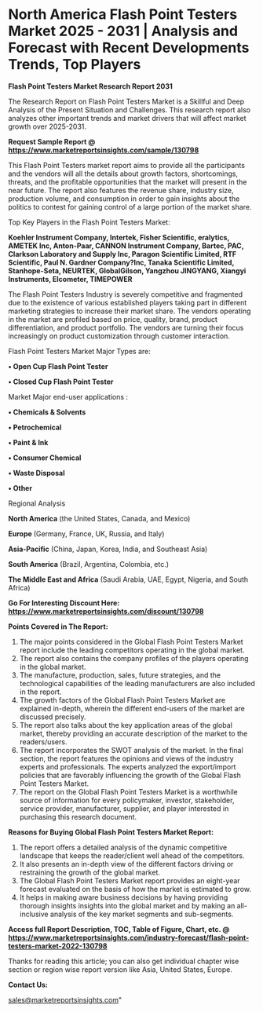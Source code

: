 # North America Flash Point Testers Market 2025 - 2031 | Analysis and Forecast with Recent Developments Trends, Top Players

<strong>Flash Point Testers Market Research Report 2031</strong>

The Research Report on Flash Point Testers Market is a Skillful and Deep Analysis of the Present Situation and Challenges. This research report also analyzes other important trends and market drivers that will affect market growth over 2025-2031.

<strong>Request Sample Report @ <a href=https://www.marketreportsinsights.com/sample/130798>https://www.marketreportsinsights.com/sample/130798</a></strong>

This Flash Point Testers market report aims to provide all the participants and the vendors will all the details about growth factors, shortcomings, threats, and the profitable opportunities that the market will present in the near future. The report also features the revenue share, industry size, production volume, and consumption in order to gain insights about the politics to contest for gaining control of a large portion of the market share.

Top Key Players in the Flash Point Testers Market:

<strong>Koehler Instrument Company, Intertek, Fisher Scientific, eralytics, AMETEK Inc, Anton-Paar, CANNON Instrument Company, Bartec, PAC, Clarkson Laboratory and Supply Inc, Paragon Scientific Limited, RTF Scientific, Paul N. Gardner Company?Inc, Tanaka Scientific Limited, Stanhope-Seta, NEURTEK, GlobalGilson, Yangzhou JINGYANG, Xiangyi Instruments, Elcometer, TIMEPOWER</strong>

The Flash Point Testers Industry is severely competitive and fragmented due to the existence of various established players taking part in different marketing strategies to increase their market share. The vendors operating in the market are profiled based on price, quality, brand, product differentiation, and product portfolio. The vendors are turning their focus increasingly on product customization through customer interaction.

Flash Point Testers Market Major Types are:

<strong>• Open Cup Flash Point Tester

• Closed Cup Flash Point Tester</strong>

Market Major end-user applications :

<strong>• Chemicals & Solvents

• Petrochemical

• Paint & Ink

• Consumer Chemical

• Waste Disposal

• Other</strong>

Regional Analysis

</u><strong><b>North America</b></strong> (the United States, Canada, and Mexico)

<strong><b>Europe </b></strong>(Germany, France, UK, Russia, and Italy)

<strong><b>Asia-Pacific</b></strong> (China, Japan, Korea, India, and Southeast Asia)

<strong><b>South America</b></strong> (Brazil, Argentina, Colombia, etc.)

<strong><b>The Middle East and Africa</b></strong> (Saudi Arabia, UAE, Egypt, Nigeria, and South Africa)

<strong>Go For Interesting Discount Here: <a href=https://www.marketreportsinsights.com/discount/130798>https://www.marketreportsinsights.com/discount/130798</a></strong>

<strong>Points Covered in The Report:</strong>
<ol>
  <li>The major points considered in the Global Flash Point Testers Market report include the leading competitors operating in the global market.</li>
  <li>The report also contains the company profiles of the players operating in the global market.</li>
  <li>The manufacture, production, sales, future strategies, and the technological capabilities of the leading manufacturers are also included in the report.</li>
  <li>The growth factors of the Global Flash Point Testers Market are explained in-depth, wherein the different end-users of the market are discussed precisely.</li>
  <li>The report also talks about the key application areas of the global market, thereby providing an accurate description of the market to the readers/users.</li>
  <li>The report incorporates the SWOT analysis of the market. In the final section, the report features the opinions and views of the industry experts and professionals. The experts analyzed the export/import policies that are favorably influencing the growth of the Global Flash Point Testers Market.</li>
  <li>The report on the Global Flash Point Testers Market is a worthwhile source of information for every policymaker, investor, stakeholder, service provider, manufacturer, supplier, and player interested in purchasing this research document.</li>
</ol>
<strong>Reasons for Buying Global Flash Point Testers Market Report:</strong>

<ol>
  <li>The report offers a detailed analysis of the dynamic competitive landscape that keeps the reader/client well ahead of the competitors.</li>
  <li>It also presents an in-depth view of the different factors driving or restraining the growth of the global market.</li>
  <li>The Global Flash Point Testers Market report provides an eight-year forecast evaluated on the basis of how the market is estimated to grow.</li>
  <li>It helps in making aware business decisions by having providing thorough insights insights into the global market and by making an all-inclusive analysis of the key market segments and sub-segments.</li>
</ol>
<strong>Access full Report Description, TOC, Table of Figure, Chart, etc. @ <a href=https://www.marketreportsinsights.com/industry-forecast/flash-point-testers-market-2022-130798>https://www.marketreportsinsights.com/industry-forecast/flash-point-testers-market-2022-130798</a></strong>


Thanks for reading this article; you can also get individual chapter wise section or region wise report version like Asia, United States, Europe.

<strong>Contact Us:</strong>

sales@marketreportsinsights.com"
